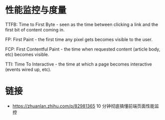 # 性能监控与度量

TTFB: Time to First Byte - seen as the time between clicking a link and the first bit of content coming in.

FP: First Paint - the first time any pixel gets becomes visible to the user.

FCP: First Contentful Paint - the time when requested content (article body, etc) becomes visible.

TTI: Time To Interactive - the time at which a page becomes interactive (events wired up, etc).

# 链接

- https://zhuanlan.zhihu.com/p/82981365 10 分钟彻底搞懂前端页面性能监控
